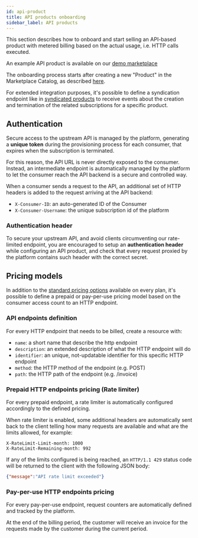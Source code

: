 ```yaml
---
id: api-product
title: API products onboarding
sidebar_label: API products
---
```


This section describes how to onboard and start selling an API-based
product with metered billing based on the actual usage, i.e. HTTP calls
executed.

An example API product is available on our [demo marketplace](https://demo.cloudesire.com/281/api/api-demo)

The onboarding process starts after creating a new "Product" in the Marketplace
Catalog, as described [here](onboarding.md#applications-catalogue).

For extended integration purposes, it's possible to define a syndication
endpoint like in [syndicated products](syndication.md) to receive events about
the creation and termination of the related subscriptions for a specific
product.

## Authentication

Secure access to the upstream API is managed by the platform, generating a
**unique token** during the provisioning process for each consumer, that expires
when the subscription is terminated.

For this reason, the API URL is never directly exposed to the consumer. Instead,
an intermediate endpoint is automatically managed by the platform to let the
consumer reach the API backend is a secure and controlled way.

When a consumer sends a request to the API, an additional set of HTTP headers is
added to the request arriving at the API backend:

* `X-Consumer-ID`: an auto-generated ID of the Consumer
* `X-Consumer-Username`: the unique subscription id of the platform

### Authentication header

To secure your upstream API, and avoid clients circumventing our rate-limited
endpoint, you are encouraged to setup an **authentication header** while
configuring an API product, and check that every request proxied by the platform
contains such header with the correct secret.

## Pricing models

In addition to the [standard pricing
options](onboarding.md#available-pricing-models) available on every plan, it's
possible to define a prepaid or pay-per-use pricing model based on the consumer
access count to an HTTP endpoint.

### API endpoints definition

For every HTTP endpoint that needs to be billed, create a resource with:

* `name`: a short name that describe the http endpoint
* `description`: an extended description of what the HTTP endpoint will do
* `identifier`: an unique, not-updatable identifier for this specific HTTP
  endpoint
* `method`: the HTTP method of the endpoint (e.g. POST)
* `path`: the HTTP path of the endpoint (e.g. /invoice)

### Prepaid HTTP endpoints pricing (Rate limiter)

For every prepaid endpoint, a rate limiter is automatically configured
accordingly to the defined pricing.

When rate limiter is enabled, some additional headers are automatically sent
back to the client telling how many requests are available and what are the
limits allowed, for example:

```http
X-RateLimit-Limit-month: 1000
X-RateLimit-Remaining-month: 992
```

If any of the limits configured is being reached, an `HTTP/1.1 429` status code
will be returned to the client with the following JSON body:

```json
{"message":"API rate limit exceeded"}
```

### Pay-per-use HTTP endpoints pricing

For every pay-per-use endpoint, request counters are automatically defined and
tracked by the platform.

At the end of the billing period, the customer will receive an invoice for the
requests made by the customer during the current period.
